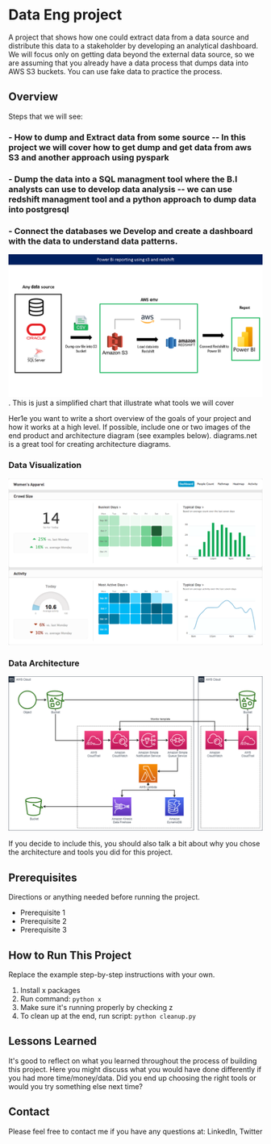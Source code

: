 # Data Eng project

A project that shows how one could extract data from a data source and distribute this data to a stakeholder by developing an analytical dashboard.
We will focus only on getting data beyond the external data source, so we are assuming that you already have a data process that dumps data into AWS S3 buckets.
You can use fake data to practice the process.

## Overview
Steps that we will see:

### - How to dump and Extract data from some source -- In this project we will cover how to get dump and get data from aws S3 and another approach using pyspark

### - Dump the data into a SQL managment tool where the B.I analysts can use to develop data analysis -- we can use redshift managment tool and a python approach to dump data into postgresql
  
### - Connect the databases we Develop and create a dashboard with the data to understand data patterns.
  
![S3/ Redshift Project architecture](rds-spark.png).
This is just a simplified chart that illustrate what tools we will cover

Her1e you want to write a short overview of the goals of your project and how it works at a high level. If possible, include one or two images of the end product and architecture diagram (see examples below). diagrams.net is a great tool for creating architecture diagrams.

### Data Visualization

![Example dashboard image](example-dashboard.png)

### Data Architecture

![Example architecture image](example-architecture.png)

If you decide to include this, you should also talk a bit about why you chose the architecture and tools you did for this project.

## Prerequisites

Directions or anything needed before running the project.

- Prerequisite 1
- Prerequisite 2
- Prerequisite 3

## How to Run This Project

Replace the example step-by-step instructions with your own.

1. Install x packages
2. Run command: `python x`
3. Make sure it's running properly by checking z
4. To clean up at the end, run script: `python cleanup.py`

## Lessons Learned

It's good to reflect on what you learned throughout the process of building this project. Here you might discuss what you would have done differently if you had more time/money/data. Did you end up choosing the right tools or would you try something else next time?

## Contact

Please feel free to contact me if you have any questions at: LinkedIn, Twitter
